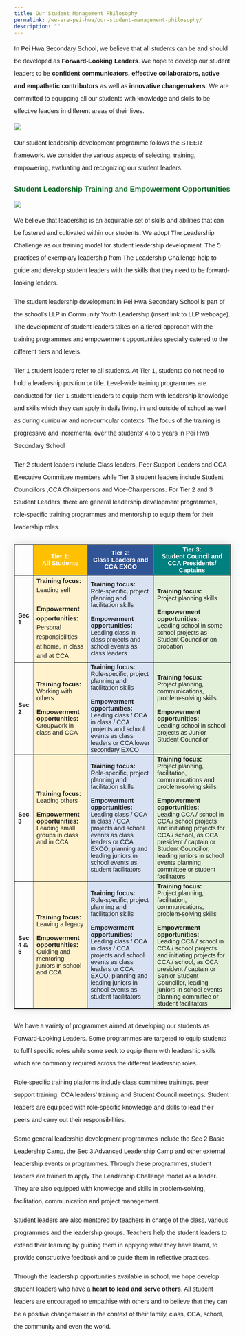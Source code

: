 ```yaml
---
title: Our Student Management Philosophy
permalink: /we-are-pei-hwa/our-student-management-philosophy/
description: ""
---
```

<p style="font-size:14.5px; line-height:2; font-family:sans-serif">In Pei Hwa Secondary School, we believe that all students can be and should be developed as <strong style="font-size:14.5px; line-height:2; font-family:sans-serif">Forward-Looking Leaders</strong>. We hope to develop our student leaders to be <strong style="font-size:14.5px; line-height:2; font-family:sans-serif">confident communicators, effective collaborators, active and empathetic contributors</strong> as well as <strong style="font-size:14.5px; line-height:2; font-family:sans-serif">innovative changemakers</strong>. We are committed to equipping all our students with knowledge and skills to be effective leaders in different areas of their lives. 
</p>

<img src="https://raw.githubusercontent.com/isomerpages/moe-peihwasec/staging/images/Learning%20%40%20Pei%20Hwa/Student%20Leadership/studentleadership01.png">

<p style="font-size:14.5px; line-height:2;margin-top:15px; font-family:sans-serif">Our student leadership development programme follows the STEER framework. We consider the various aspects of selecting, training, empowering, evaluating and recognizing our student leaders. </p>

<p style="margin-top:25px;font-size:17px;color:#0B6623;"><strong style="font-family:sans-serif;color:#0B6623;">Student Leadership Training and Empowerment Opportunities</strong></p>
	
<img src="https://raw.githubusercontent.com/isomerpages/moe-peihwasec/staging/images/Learning%20%40%20Pei%20Hwa/Student%20Leadership/studentleadership02.png">
	
<p style="font-size:14.5px; line-height:2;margin-top:15px; font-family:sans-serif">We believe that leadership is an acquirable set of skills and abilities that can be fostered and cultivated within our students. We adopt The Leadership Challenge as our training model for student leadership development. The 5 practices of exemplary leadership from The Leadership Challenge help to guide and develop student leaders with the skills that they need to be forward-looking leaders.</p>

<p style="font-size:14.5px; line-height:2;margin-top:15px; font-family:sans-serif">The student leadership development in Pei Hwa Secondary School is part of the school’s LLP in Community Youth Leadership (insert link to LLP webpage). The development of student leaders takes on a tiered-approach with the training programmes and empowerment opportunities specially catered to the different tiers and levels. </p>

<p style="font-size:14.5px; line-height:2;margin-top:15px; font-family:sans-serif">Tier 1 student leaders refer to all students. At Tier 1, students do not need to hold a leadership position or title. Level-wide training programmes are conducted for Tier 1 student leaders to equip them with leadership knowledge and skills which they can apply in daily living, in and outside of school as well as during curricular and non-curricular contexts. The focus of the training is progressive and incremental over the students’ 4 to 5 years in Pei Hwa Secondary School</p>

<p style="font-size:14.5px; line-height:2;margin-top:15px; font-family:sans-serif">Tier 2 student leaders include Class leaders, Peer Support Leaders and CCA Executive Committee members while Tier 3 student leaders include Student Councillors ,CCA Chairpersons and Vice-Chairpersons. For Tier 2 and 3 Student Leaders, there are general leadership development programmes, role-specific training programmes and mentorship to equip them for their leadership roles.</p>


<table border="1" style="border-collapse: collapse;margin: 25px 0;font-size:14.5px;font-family: sans-serif;box-shadow: 0 0 20px rgba(0, 0, 0, 0.15);">
		<thead style="font-weight: bold; font-size: 14.5px;">
			<tr>
				<td style="text-align:left;color:white;font-family:sans-serif;"></td>
				<td style="text-align:center;color:white;font-family:sans-serif;background-color:#ffc000;">Tier 1: <br>All Students</td>
				<td style="text-align:center;color:white;font-family:sans-serif;background-color: #305496">Tier 2: <br>Class Leaders and CCA EXCO
</td>
				<td style="text-align:center;color:white;font-family:sans-serif;background-color:#008080;">Tier 3: <br>Student Council and CCA Presidents/ Captains
</td>
			</tr>
</thead>
	
<tbody>
<tr>
			<td><strong style="font-family:sans-serif;">Sec 1</strong></td>
			<td style="font-family:sans-serif;margin-bottom:5px;background-color:#fff2cc;font-size:14.5px; line-height:1.5;"><strong style="font-family:sans-serif;font-size:14.5px;">Training focus:</strong><br>Leading self<br><br><strong style="font-family:sans-serif;font-size:14.5px;">Empowerment opportunities:
</strong><br>Personal responsibilities at home, in class and at CCA</td>
		<td style="font-family:sans-serif;margin-bottom:5px;background-color:#d8e2f3"><strong style="font-family:sans-serif;font-size:14.5px;">Training focus:</strong><br>Role-specific, project planning and facilitation skills
<br><br><strong style="font-family:sans-serif;font-size:14.5px;">Empowerment opportunities:
</strong><br>Leading class in class projects and school events as class leaders</td>
		<td style="font-family:sans-serif;margin-bottom:5px;background-color:#e2efd9"><strong style="font-family:sans-serif;font-size:14.5px;">Training focus:</strong><br>Project planning skills
<br><br><strong style="font-family:sans-serif;font-size:14.5px;">Empowerment opportunities:
</strong><br>Leading school
in some school projects as Student Councillor on probation
</td>
</tr>
			
<tr>
			<td><strong style="font-family:sans-serif;">Sec 2</strong></td>
			<td style="font-family:sans-serif;margin-bottom:5px;background-color:#fff2cc;"><strong style="font-family:sans-serif;font-size:14.5px;">Training focus:</strong><br>Working with others<br><br><strong style="font-family:sans-serif;font-size:14.5px;">Empowerment opportunities:
</strong><br>Groupwork in class and CCA</td>
		<td style="font-family:sans-serif;margin-bottom:5px;background-color:#d8e2f3"><strong style="font-family:sans-serif;font-size:14.5px;">Training focus:</strong><br>Role-specific, project planning and facilitation skills<br><br><strong style="font-family:sans-serif;font-size:14.5px;">Empowerment opportunities:
</strong><br>Leading class / CCA in class / CCA projects and school events as class leaders or CCA lower secondary EXCO
</td>
		<td style="font-family:sans-serif;margin-bottom:5px;background-color:#e2efd9"><strong style="font-family:sans-serif;font-size:14.5px;">Training focus:</strong><br>Project planning, communications, problem-solving skills<br><br><strong style="font-family:sans-serif;font-size:14.5px;">Empowerment opportunities:
</strong><br>Leading school in school projects as Junior Student Councillor
</td>
</tr>
			
<tr>
			<td><strong style="font-family:sans-serif;">Sec 3</strong></td>
			<td style="font-family:sans-serif;margin-bottom:5px;background-color:#fff2cc;"><strong style="font-family:sans-serif;font-size:14.5px;">Training focus:</strong><br>Leading others<br><br><strong style="font-family:sans-serif;font-size:14.5px;">Empowerment opportunities:
</strong><br>Leading small groups in class and in CCA</td>
		<td style="font-family:sans-serif;margin-bottom:5px;background-color:#d8e2f3"><strong style="font-family:sans-serif;font-size:14.5px;">Training focus:</strong><br>Role-specific, project planning and facilitation skills
<br><br><strong style="font-family:sans-serif;font-size:14.5px;">Empowerment opportunities:
</strong><br>Leading class / CCA 
in class / CCA projects and school events as class leaders or CCA EXCO, planning and leading juniors in school events as student facilitators
</td>
		<td style="font-family:sans-serif;margin-bottom:5px;background-color:#e2efd9"><strong style="font-family:sans-serif;font-size:14.5px;">Training focus:</strong><br>Project planning, facilitation, communications and problem-solving skills<br><br><strong style="font-family:sans-serif;font-size:14.5px;">Empowerment opportunities:
</strong><br>Leading CCA / school
in CCA / school projects and initiating projects for CCA / school, as CCA president / captain or Student Councillor, leading juniors in school events planning committee or student facilitators
</td>
</tr>
						
<tr>
			<td><strong style="font-family:sans-serif;">Sec 4 &amp; 5</strong></td>
			<td style="font-family:sans-serif;margin-bottom:5px;background-color:#fff2cc;"><strong style="font-family:sans-serif;font-size:14.5px;">Training focus:</strong><br>Leaving a legacy<br><br><strong style="font-family:sans-serif;font-size:14.5px;">Empowerment opportunities:
</strong><br>Guiding and mentoring juniors in school and CCA</td>
		<td style="font-family:sans-serif;margin-bottom:5px;background-color:#d8e2f3"><strong style="font-family:sans-serif;font-size:14.5px;">Training focus:</strong><br>Role-specific, project planning and facilitation skills<br><br><strong style="font-family:sans-serif;font-size:14.5px;">Empowerment opportunities:
</strong><br>Leading class / CCA 
in class / CCA projects and school events as class leaders or CCA EXCO, planning and leading juniors in school events as student facilitators
</td>
		<td style="font-family:sans-serif;margin-bottom:5px;background-color:#e2efd9"><strong style="font-family:sans-serif;font-size:14.5px;">Training focus:</strong><br>Project planning, facilitation, communications, problem-solving skills<br><br><strong style="font-family:sans-serif;font-size:14.5px;">Empowerment opportunities:
</strong><br>Leading CCA / school in CCA / school projects and initiating projects for CCA / school, as CCA president / captain or Senior Student Councillor, leading juniors in school events planning committee or student facilitators</td>
</tr>
	
</tbody>
</table>

<p style="font-size:14.5px; line-height:2;margin-top:15px; font-family:sans-serif">We have a variety of programmes aimed at developing our students as Forward-Looking Leaders. Some programmes are targeted to equip students to fulfil specific roles while some seek to equip them with leadership skills which are commonly required across the different leadership roles. 
</p>

<p style="font-size:14.5px; line-height:2;margin-top:15px; font-family:sans-serif">Role-specific training platforms include class committee trainings, peer support training, CCA leaders’ training and Student Council meetings. Student leaders are equipped with role-specific knowledge and skills to lead their peers and carry out their responsibilities.</p>

<p style="font-size:14.5px; line-height:2;margin-top:15px; font-family:sans-serif">Some general leadership development programmes include the Sec 2 Basic Leadership Camp, the Sec 3 Advanced Leadership Camp and other external leadership events or programmes. Through these programmes, student leaders are trained to apply The Leadership Challenge model as a leader. They are also equipped with knowledge and skills in problem-solving, facilitation, communication and project management.</p>

<p style="font-size:14.5px; line-height:2;margin-top:15px; font-family:sans-serif">Student leaders are also mentored by teachers in charge of the class, various programmes and the leadership groups. Teachers help the student leaders to extend their learning by guiding them in applying what they have learnt, to provide constructive feedback and to guide them in reflective practices. </p>

<p style="font-size:14.5px; line-height:2;margin-top:15px; font-family:sans-serif">
Through the leadership opportunities available in school, we hope develop student leaders who have a <strong style="font-size:14.5px; line-height:2; font-family:sans-serif">heart to lead and serve others</strong>. All student leaders are encouraged to empathise with others and to believe that they can be a positive changemaker in the context of  their family, class, CCA, school, the community and even the world.
</p>